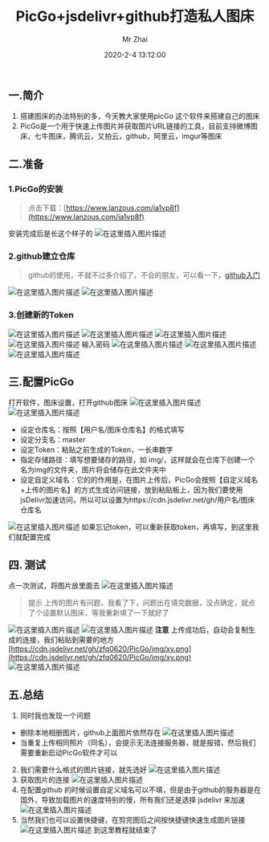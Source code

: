 ﻿---
title: PicGo+jsdelivr+github打造私人图床
author: Mr Zhai
avatar: https://cdn.jsdelivr.net/gh/zfq0620/PicGo/img/DestCropImage.png
authorLink: https://zfq0620.gitee.io/ 
authorAbout: 学习中... 
authorDesc: 学习中...
categories: 技术
date: 2020-2-4 13:12:00
comments: true
tags: 
 - 前端
 
keywords: 搭建私人图床
description:  搭建私人图床
photos: https://images4.alphacoders.com/641/641968.jpg
---

## 一.简介
1. 搭建图床的办法特别的多，今天教大家使用picGo 这个软件来搭建自己的图床
2. PicGo是一个用于快速上传图片并获取图片URL链接的工具，目前支持微博图床，七牛图床，腾讯云，又拍云，github，阿里云，imgur等图床

## 二.准备
### 1.PicGo的安装
>点击下载：[https://www.lanzous.com/ia1vp8f](https://www.lanzous.com/ia1vp8f)

安装完成后是长这个样子的
![在这里插入图片描述](https://img-blog.csdnimg.cn/20200308155330732.png?x-oss-process=image/watermark,type_ZmFuZ3poZW5naGVpdGk,shadow_10,text_aHR0cHM6Ly9ibG9nLmNzZG4ubmV0L3dlaXhpbl80NTYzMTczOA==,size_16,color_FFFFFF,t_70)
### 2.github建立仓库
>github的使用，不就不过多介绍了，不会的朋友，可以看一下，[github入门](https://blog.csdn.net/weixin_45631738/article/details/104713633?utm_source=app)

![在这里插入图片描述](https://img-blog.csdnimg.cn/20200308160136530.png?x-oss-process=image/watermark,type_ZmFuZ3poZW5naGVpdGk,shadow_10,text_aHR0cHM6Ly9ibG9nLmNzZG4ubmV0L3dlaXhpbl80NTYzMTczOA==,size_16,color_FFFFFF,t_70)
![在这里插入图片描述](https://img-blog.csdnimg.cn/20200308160546521.png?x-oss-process=image/watermark,type_ZmFuZ3poZW5naGVpdGk,shadow_10,text_aHR0cHM6Ly9ibG9nLmNzZG4ubmV0L3dlaXhpbl80NTYzMTczOA==,size_16,color_FFFFFF,t_70)
### 3.创建新的Token
![在这里插入图片描述](https://img-blog.csdnimg.cn/20200308161035820.png?x-oss-process=image/watermark,type_ZmFuZ3poZW5naGVpdGk,shadow_10,text_aHR0cHM6Ly9ibG9nLmNzZG4ubmV0L3dlaXhpbl80NTYzMTczOA==,size_16,color_FFFFFF,t_70)
![在这里插入图片描述](https://img-blog.csdnimg.cn/20200308161217663.png?x-oss-process=image/watermark,type_ZmFuZ3poZW5naGVpdGk,shadow_10,text_aHR0cHM6Ly9ibG9nLmNzZG4ubmV0L3dlaXhpbl80NTYzMTczOA==,size_16,color_FFFFFF,t_70)
![在这里插入图片描述](https://img-blog.csdnimg.cn/20200308161405419.png?x-oss-process=image/watermark,type_ZmFuZ3poZW5naGVpdGk,shadow_10,text_aHR0cHM6Ly9ibG9nLmNzZG4ubmV0L3dlaXhpbl80NTYzMTczOA==,size_16,color_FFFFFF,t_70)
![在这里插入图片描述](https://img-blog.csdnimg.cn/20200308161455587.png?x-oss-process=image/watermark,type_ZmFuZ3poZW5naGVpdGk,shadow_10,text_aHR0cHM6Ly9ibG9nLmNzZG4ubmV0L3dlaXhpbl80NTYzMTczOA==,size_16,color_FFFFFF,t_70)
输入密码
![在这里插入图片描述](https://img-blog.csdnimg.cn/20200308161541307.png?x-oss-process=image/watermark,type_ZmFuZ3poZW5naGVpdGk,shadow_10,text_aHR0cHM6Ly9ibG9nLmNzZG4ubmV0L3dlaXhpbl80NTYzMTczOA==,size_16,color_FFFFFF,t_70)
![在这里插入图片描述](https://img-blog.csdnimg.cn/20200308162017507.png?x-oss-process=image/watermark,type_ZmFuZ3poZW5naGVpdGk,shadow_10,text_aHR0cHM6Ly9ibG9nLmNzZG4ubmV0L3dlaXhpbl80NTYzMTczOA==,size_16,color_FFFFFF,t_70)
![在这里插入图片描述](https://img-blog.csdnimg.cn/20200308162231178.png?x-oss-process=image/watermark,type_ZmFuZ3poZW5naGVpdGk,shadow_10,text_aHR0cHM6Ly9ibG9nLmNzZG4ubmV0L3dlaXhpbl80NTYzMTczOA==,size_16,color_FFFFFF,t_70)
## 三.配置PicGo
打开软件，图床设置，打开github图床
![在这里插入图片描述](https://img-blog.csdnimg.cn/20200308162909523.png?x-oss-process=image/watermark,type_ZmFuZ3poZW5naGVpdGk,shadow_10,text_aHR0cHM6Ly9ibG9nLmNzZG4ubmV0L3dlaXhpbl80NTYzMTczOA==,size_16,color_FFFFFF,t_70)
![在这里插入图片描述](https://img-blog.csdnimg.cn/20200308163029372.png?x-oss-process=image/watermark,type_ZmFuZ3poZW5naGVpdGk,shadow_10,text_aHR0cHM6Ly9ibG9nLmNzZG4ubmV0L3dlaXhpbl80NTYzMTczOA==,size_16,color_FFFFFF,t_70)
- 设定仓库名：按照【用户名/图床仓库名】的格式填写
- 设定分支名：master
- 设定Token：粘贴之前生成的Token，一长串数字
- 指定存储路径：填写想要储存的路径，如 img/，这样就会在仓库下创建一个名为img的文件夹，图片将会储存在此文件夹中
- 设定自定义域名：它的的作用是，在图片上传后，PicGo会按照【自定义域名+上传的图片名】的方式生成访问链接，放到粘贴板上，因为我们要使用jsDelivr加速访问，所以可以设置为https://cdn.jsdelivr.net/gh/用户名/图床仓库名 

![在这里插入图片描述](https://img-blog.csdnimg.cn/20200308164702630.png?x-oss-process=image/watermark,type_ZmFuZ3poZW5naGVpdGk,shadow_10,text_aHR0cHM6Ly9ibG9nLmNzZG4ubmV0L3dlaXhpbl80NTYzMTczOA==,size_16,color_FFFFFF,t_70)
如果忘记token，可以重新获取token，再填写，到这里我们就配置完成

## 四. 测试
点一次测试，将图片放里面去
![在这里插入图片描述](https://img-blog.csdnimg.cn/20200308170117932.png?x-oss-process=image/watermark,type_ZmFuZ3poZW5naGVpdGk,shadow_10,text_aHR0cHM6Ly9ibG9nLmNzZG4ubmV0L3dlaXhpbl80NTYzMTczOA==,size_16,color_FFFFFF,t_70)

>提示
>上传的图片有问题，我看了下，问题出在填完数据，没点确定，就点了个设置默认图床，等我重新填了一下就好了


![在这里插入图片描述](https://img-blog.csdnimg.cn/20200308170623608.png?x-oss-process=image/watermark,type_ZmFuZ3poZW5naGVpdGk,shadow_10,text_aHR0cHM6Ly9ibG9nLmNzZG4ubmV0L3dlaXhpbl80NTYzMTczOA==,size_16,color_FFFFFF,t_70)
![在这里插入图片描述](https://img-blog.csdnimg.cn/2020030817314180.png?x-oss-process=image/watermark,type_ZmFuZ3poZW5naGVpdGk,shadow_10,text_aHR0cHM6Ly9ibG9nLmNzZG4ubmV0L3dlaXhpbl80NTYzMTczOA==,size_16,color_FFFFFF,t_70)
**注意**
上传成功后，自动会复制生成的连接，我们粘贴到需要的地方[https://cdn.jsdelivr.net/gh/zfq0620/PicGo/img/xy.png](https://cdn.jsdelivr.net/gh/zfq0620/PicGo/img/xy.png)
![在这里插入图片描述](https://img-blog.csdnimg.cn/20200308173135585.png?x-oss-process=image/watermark,type_ZmFuZ3poZW5naGVpdGk,shadow_10,text_aHR0cHM6Ly9ibG9nLmNzZG4ubmV0L3dlaXhpbl80NTYzMTczOA==,size_16,color_FFFFFF,t_70)

## 五.总结
1. 同时我也发现一个问题
- 删除本地相册图片，github上面图片依然存在
![在这里插入图片描述](https://img-blog.csdnimg.cn/20200308173844347.png?x-oss-process=image/watermark,type_ZmFuZ3poZW5naGVpdGk,shadow_10,text_aHR0cHM6Ly9ibG9nLmNzZG4ubmV0L3dlaXhpbl80NTYzMTczOA==,size_16,color_FFFFFF,t_70)
- 当重复上传相同照片（同名），会提示无法连接服务器，就是报错，然后我们需要重新启动PicGo软件才可以


2. 我们需要什么格式的图片链接，就先选好
![在这里插入图片描述](https://img-blog.csdnimg.cn/20200308174411732.png?x-oss-process=image/watermark,type_ZmFuZ3poZW5naGVpdGk,shadow_10,text_aHR0cHM6Ly9ibG9nLmNzZG4ubmV0L3dlaXhpbl80NTYzMTczOA==,size_16,color_FFFFFF,t_70)
3. 获取图片的连接
![在这里插入图片描述](https://img-blog.csdnimg.cn/20200308174515549.png?x-oss-process=image/watermark,type_ZmFuZ3poZW5naGVpdGk,shadow_10,text_aHR0cHM6Ly9ibG9nLmNzZG4ubmV0L3dlaXhpbl80NTYzMTczOA==,size_16,color_FFFFFF,t_70)
4. 在配置github 的时候设置自定义域名可以不填，但是由于github的服务器是在国外，导致加载图片的速度特别的慢，所有我们还是选择 jsdelivr 来加速
![在这里插入图片描述](https://img-blog.csdnimg.cn/20200308174802851.png?x-oss-process=image/watermark,type_ZmFuZ3poZW5naGVpdGk,shadow_10,text_aHR0cHM6Ly9ibG9nLmNzZG4ubmV0L3dlaXhpbl80NTYzMTczOA==,size_16,color_FFFFFF,t_70)
5. 当然我们也可以设置快捷键，在剪完图后之间按快捷键快速生成图片链接
	![在这里插入图片描述](https://img-blog.csdnimg.cn/20200308175236746.png?x-oss-process=image/watermark,type_ZmFuZ3poZW5naGVpdGk,shadow_10,text_aHR0cHM6Ly9ibG9nLmNzZG4ubmV0L3dlaXhpbl80NTYzMTczOA==,size_16,color_FFFFFF,t_70)
到这里教程就结束了
